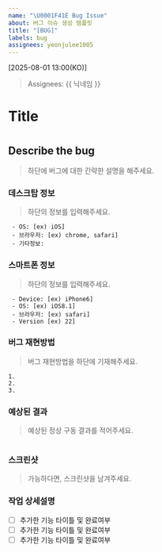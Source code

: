 ```yaml
---
name: "\U0001F41E Bug Issue"
about: 버그 이슈 생성 템플릿
title: "[BUG]"
labels: bug
assignees: yeonjulee1005
---
```


[2025-08-01 13:00(KO)]
> Assignees: {{ 닉네임 }}

# Title
> #

## Describe the bug
> 하단에 버그에 대한 간략한 설명을 해주세요.

### 데스크탑 정보
> 하단의 정보를 입력해주세요.

```
 - OS: [ex) iOS]
 - 브라우저: [ex) chrome, safari]
 - 기타정보:
```

### 스마트폰 정보
> 하단의 정보를 입력해주세요.

```
 - Device: [ex) iPhone6]
 - OS: [ex) iOS8.1]
 - 브라우저: [ex) safari]
 - Version [ex) 22]
```

### 버그 재현방법
> 버그 재현방법을 하단에 기재해주세요.

```
1.
2.
3.
```

### 예상된 결과
> 예상된 정상 구동 결과를 적어주세요.

```

```

### 스크린샷
> 가능하다면, 스크린샷을 남겨주세요.

### 작업 상세설명
- [ ] 추가한 기능 타이틀 및 완료여부
- [ ] 추가한 기능 타이틀 및 완료여부
- [ ] 추가한 기능 타이틀 및 완료여부
